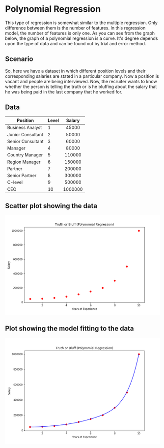 # Polynomial Regression
This type of regression is somewhat similar to the multiple regression. Only difference between them is the number of features. In this regression model, the number of features is only one. As you can see from the graph below, the graph of a polynomial regression is a curve. It's degree depends upon the type of data and can be found out by trial and error method. 


## Scenario
So, here we have a dataset in which different position levels and their corresponding salaries are stated in a particular company. Now a position is vacant and people are being interviewed. Now, the recruiter wants to know whether the person is telling the truth or is he bluffing about the salary that he was being paid in the last company that he worked for.


## Data
| Position | Level | Salary |
|-----------------|:-------------|:---------------:|
| Business Analyst | 1 | 45000
| Junior Consultant | 2 | 50000
| Senior Consultant | 3 | 60000
| Manager | 4 | 80000
| Country Manager | 5 | 110000
| Region Manager | 6 | 150000
| Partner | 7 | 200000
| Senior Partner | 8 | 300000
| C-level | 9 | 500000
| CEO | 10 | 1000000


## Scatter plot showing the data
<p align="center">
  <img src="https://raw.githubusercontent.com/TheRealMentor/regression-models/master/Polynomial%20Regression/data.png" alt="Truth or Bluff (Data)">
</p>


## Plot showing the model fitting to the data
<p align="center">
  <img src="https://raw.githubusercontent.com/TheRealMentor/regression-models/master/Polynomial%20Regression/graph.png" alt="Truth or Bluff (Polynomial Regression)">
</p>
